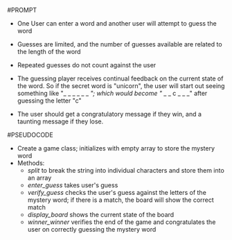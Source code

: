 #PROMPT

* One User can enter a word and another user will attempt to guess the word

* Guesses are limited, and the number of guesses available are related to the length of the word

* Repeated guesses do not count against the user

* The guessing player receives continual feedback on the current state of the word. So if the secret word is "unicorn", the user will start out seeing something like 
"_ _ _ _ _ _ _"; which would become "_ _ _ c _ _ _" after guessing the letter "c"

* The user should get a congratulatory message if they win, and a taunting message if they lose. 

#PSEUDOCODE

* Create a game class; initializes with empty array to store the mystery word
* Methods:
    - *split* to break the string into individual characters and store them into an array
    - *enter_guess* takes user's guess
    - *verify_guess* checks the user's guess against the letters of the mystery word; if there is a match, the board will show the correct match
    - *display_board* shows the current state of the board
    - *winner_winner* verifies the end of the game and congratulates the user on correctly guessing the mystery word


